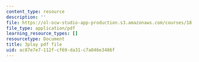 ```yaml
---
content_type: resource
description: ''
file: https://ol-ocw-studio-app-production.s3.amazonaws.com/courses/18-01sc-single-variable-calculus-fall-2010/ac87e7e7112fcf69da31c7a046e3486f_Pd2xP5zDsRw.pdf
file_type: application/pdf
learning_resource_types: []
resourcetype: Document
title: 3play pdf file
uid: ac87e7e7-112f-cf69-da31-c7a046e3486f
---
```

